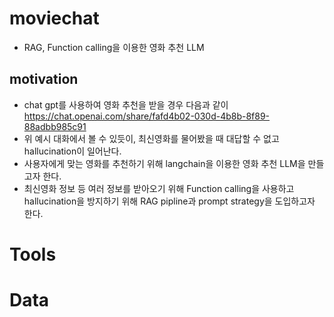# moviechat
- RAG, Function calling을 이용한 영화 추천 LLM
## motivation
- chat gpt를 사용하여 영화 추천을 받을 경우 다음과 같이 
https://chat.openai.com/share/fafd4b02-030d-4b8b-8f89-88adbb985c91
- 위 예시 대화에서 볼 수 있듯이, 최신영화를 물어봤을 때 대답할 수 없고 hallucination이 일어난다.
- 사용자에게 맞는 영화를 추천하기 위해 langchain을 이용한  영화 추천 LLM을 만들고자 한다.
- 최신영화 정보 등 여러 정보를 받아오기 위해 Function calling을 사용하고 hallucination을 방지하기 위해 RAG pipline과 prompt strategy을 도입하고자 한다.

# Tools

# Data

